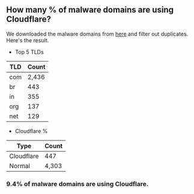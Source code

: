 ## How many % of malware domains are using Cloudflare?


We downloaded the malware domains from [here](https://urlhaus.abuse.ch) and filter out duplicates.
Here's the result.


[//]: # (start replacement)


- Top 5 TLDs

| TLD | Count |
| --- | --- |
| com | 2,436 |
| br | 443 |
| in | 355 |
| org | 137 |
| net | 129 |


- Cloudflare %

| Type | Count |
| --- | --- |
| Cloudflare | 447 |
| Normal | 4,303 |


### 9.4% of malware domains are using Cloudflare.